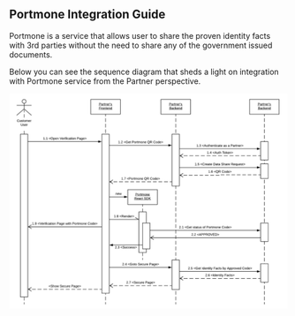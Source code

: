 ## Portmone Integration Guide

Portmone is a service that allows user to share the proven identity facts with 3rd parties without the need to share any of the government issued documents.

Below you can see the sequence diagram that sheds a light on integration with Portmone service from the Partner perspective.

![diagram-sequence](./assets/diagram-sequence.png)

